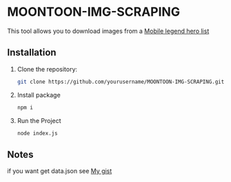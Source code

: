 # MOONTOON-IMG-SCRAPING

This tool allows you to download images from a
<a href="https://www.mobilelegends.com/hero">Mobile legend hero list<a/>

## Installation

1. Clone the repository:

   ```bash
   git clone https://github.com/yourusername/MOONTOON-IMG-SCRAPING.git

   ```

2. Install package

   ```bash
   npm i
   ```

3. Run the Project

   ```bash
   node index.js
   ```

## Notes

if you want get data.json see <a href="https://gist.github.com/janexmgd/d051905fe9806008a91524d7979ffbd8">My gist</a>
